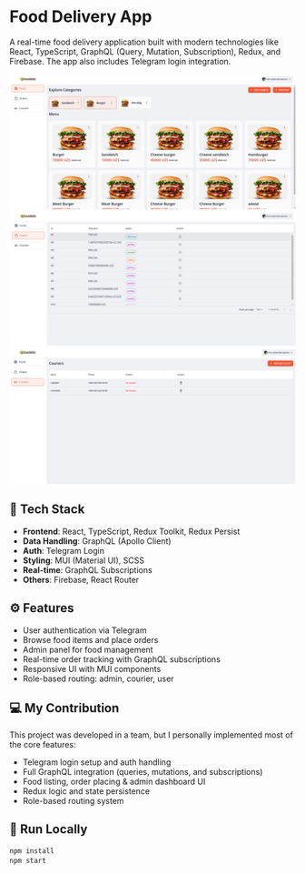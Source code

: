 # Food Delivery App

A real-time food delivery application built with modern technologies like React, TypeScript, GraphQL (Query, Mutation, Subscription), Redux, and Firebase. The app also includes Telegram login integration.

![Foods page](https://github.com/Farruxbekdev07/food-app-frontend/blob/main/src/app/assets/screenshots/foods.jpg?raw=true)
![Orders page](https://github.com/Farruxbekdev07/food-app-frontend/blob/main/src/app/assets/screenshots/orders.jpg?raw=true)
![Couriers page](https://github.com/Farruxbekdev07/food-app-frontend/blob/main/src/app/assets/screenshots/couriers.jpg?raw=true)

## 🔧 Tech Stack

- **Frontend**: React, TypeScript, Redux Toolkit, Redux Persist
- **Data Handling**: GraphQL (Apollo Client)
- **Auth**: Telegram Login
- **Styling**: MUI (Material UI), SCSS
- **Real-time**: GraphQL Subscriptions
- **Others**: Firebase, React Router

## ⚙️ Features

- User authentication via Telegram
- Browse food items and place orders
- Admin panel for food management
- Real-time order tracking with GraphQL subscriptions
- Responsive UI with MUI components
- Role-based routing: admin, courier, user

## 💻 My Contribution

This project was developed in a team, but I personally implemented most of the core features:

- Telegram login setup and auth handling
- Full GraphQL integration (queries, mutations, and subscriptions)
- Food listing, order placing & admin dashboard UI
- Redux logic and state persistence
- Role-based routing system

## 🚀 Run Locally

```bash
npm install
npm start
```
